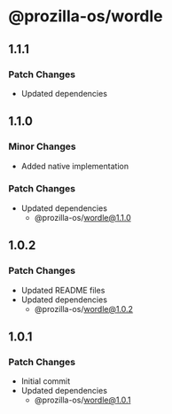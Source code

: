# @prozilla-os/wordle

## 1.1.1

### Patch Changes

- Updated dependencies

## 1.1.0

### Minor Changes

- Added native implementation

### Patch Changes

- Updated dependencies
  - @prozilla-os/wordle@1.1.0

## 1.0.2

### Patch Changes

- Updated README files
- Updated dependencies
  - @prozilla-os/wordle@1.0.2

## 1.0.1

### Patch Changes

- Initial commit
- Updated dependencies
  - @prozilla-os/wordle@1.0.1
